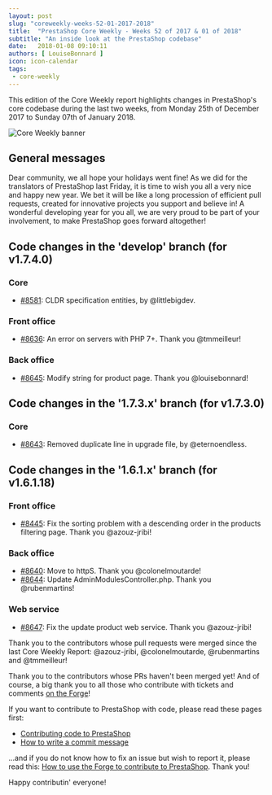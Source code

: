 ```yaml
---
layout: post
slug: "coreweekly-weeks-52-01-2017-2018"
title:  "PrestaShop Core Weekly - Weeks 52 of 2017 & 01 of 2018"
subtitle: "An inside look at the PrestaShop codebase"
date:   2018-01-08 09:10:11
authors: [ LouiseBonnard ]
icon: icon-calendar
tags:
 - core-weekly
---
```


This edition of the Core Weekly report highlights changes in PrestaShop's core codebase during the last two weeks, from Monday 25th of December 2017 to Sunday 07th of January 2018.

![Core Weekly banner](/assets/images/2017/04/core_weekly_banner.jpg)


## General messages

Dear community, we all hope your holidays went fine! As we did for the translators of PrestaShop last Friday, it is time to wish you all a very nice and happy new year. We bet it will be like a long procession of efficient pull requests, created for innovative projects you support and believe in! A wonderful developing year for you all, we are very proud to be part of your involvement, to make PrestaShop goes forward altogether!  


## Code changes in the 'develop' branch (for v1.7.4.0)

### Core

* [#8581](https://github.com/PrestaShop/PrestaShop/pull/8581): CLDR specification entities, by @littlebigdev.


### Front office

* [#8636](https://github.com/PrestaShop/PrestaShop/pull/8636): An error on servers with PHP 7+. Thank you @tmmeilleur!


### Back office

* [#8645](https://github.com/PrestaShop/PrestaShop/pull/8645): Modify string for product page. Thank you @louisebonnard!


## Code changes in the '1.7.3.x' branch (for v1.7.3.0)

### Core

* [#8643](https://github.com/PrestaShop/PrestaShop/pull/8643): Removed duplicate line in upgrade file, by @eternoendless.


## Code changes in the '1.6.1.x' branch (for v1.6.1.18)

### Front office

* [#8445](https://github.com/PrestaShop/PrestaShop/pull/8445): Fix the sorting problem with a descending order in the products filtering page. Thank you @azouz-jribi!


### Back office

* [#8640](https://github.com/PrestaShop/PrestaShop/pull/8640): Move to httpS. Thank you @colonelmoutarde!
* [#8644](https://github.com/PrestaShop/PrestaShop/pull/8644): Update AdminModulesController.php. Thank you @rubenmartins!


### Web service

* [#8647](https://github.com/PrestaShop/PrestaShop/pull/8647): Fix the update product web service. Thank you @azouz-jribi!

Thank you to the contributors whose pull requests were merged since the last Core Weekly Report: @azouz-jribi, @colonelmoutarde, @rubenmartins and @tmmeilleur!

Thank you to the contributors whose PRs haven't been merged yet! And of course, a big thank you to all those who contribute with tickets and comments [on the Forge](http://forge.prestashop.com/)!

If you want to contribute to PrestaShop with code, please read these pages first:

 * [Contributing code to PrestaShop](http://doc.prestashop.com/display/PS16/Contributing+code+to+PrestaShop)
 * [How to write a commit message](http://doc.prestashop.com/display/PS16/How+to+write+a+commit+message)

...and if you do not know how to fix an issue but wish to report it, please read this: [How to use the Forge to contribute to PrestaShop](http://doc.prestashop.com/display/PS16/How+to+use+the+Forge+to+contribute+to+PrestaShop). Thank you!

Happy contributin' everyone!
